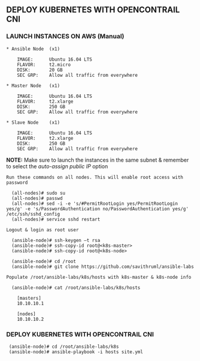 ## DEPLOY KUBERNETES WITH OPENCONTRAIL CNI

### LAUNCH INSTANCES ON AWS (Manual)

    * Ansible Node  (x1)
    
        IMAGE:      Ubuntu 16.04 LTS
        FLAVOR:     t2.micro
        DISK:       20 GB
        SEC GRP:    Allow all traffic from everywhere
    
    * Master Node   (x1)
    
        IMAGE:      Ubuntu 16.04 LTS
        FLAVOR:     t2.xlarge
        DISK:       250 GB
        SEC GRP:    Allow all traffic from everywhere
    
    * Slave Node    (x1)
    
        IMAGE:      Ubuntu 16.04 LTS
        FLAVOR:     t2.xlarge
        DISK:       250 GB
        SEC GRP:    Allow all traffic from everywhere

**NOTE:** Make sure to launch the instances in the same subnet & remember to select the *auto-assign public IP* option

    Run these commands on all nodes. This will enable root access with password
    
      (all-nodes)# sudo su
      (all-nodes)# passwd
      (all-nodes)# sed -i -e 's/#PermitRootLogin yes/PermitRootLogin yes/g' -e 's/PasswordAuthentication no/PasswordAuthentication yes/g' /etc/ssh/sshd_config 
      (all-nodes)# service sshd restart
    
    Logout & login as root user
    
      (ansible-node)# ssh-keygen –t rsa
      (ansible-node)# ssh-copy-id root@<k8s-master>
      (ansible-node)# ssh-copy-id root@<k8s-node>
      
      (ansible-node)# cd /root
      (ansible-node)# git clone https://github.com/savithruml/ansible-labs
      
    Populate /root/ansible-labs/k8s/hosts with k8s-master & k8s-node info
    
      (ansible-node)# cat /root/ansible-labs/k8s/hosts
       
        [masters]
        10.10.10.1

        [nodes]
        10.10.10.2
        
 ### DEPLOY KUBERNETES WITH OPENCONTRAIL CNI
 
     (ansible-node)# cd /root/ansible-labs/k8s
     (ansible-node)# ansible-playbook -i hosts site.yml
      
